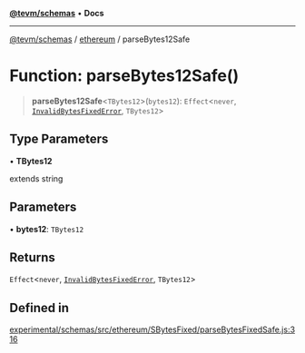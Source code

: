 [**@tevm/schemas**](../../README.md) • **Docs**

***

[@tevm/schemas](../../modules.md) / [ethereum](../README.md) / parseBytes12Safe

# Function: parseBytes12Safe()

> **parseBytes12Safe**\<`TBytes12`\>(`bytes12`): `Effect`\<`never`, [`InvalidBytesFixedError`](../classes/InvalidBytesFixedError.md), `TBytes12`\>

## Type Parameters

• **TBytes12**

extends string

## Parameters

• **bytes12**: `TBytes12`

## Returns

`Effect`\<`never`, [`InvalidBytesFixedError`](../classes/InvalidBytesFixedError.md), `TBytes12`\>

## Defined in

[experimental/schemas/src/ethereum/SBytesFixed/parseBytesFixedSafe.js:316](https://github.com/qbzzt/tevm-monorepo/blob/main/experimental/schemas/src/ethereum/SBytesFixed/parseBytesFixedSafe.js#L316)
